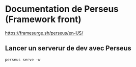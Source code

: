 # Documentation de Perseus (Framework front)

https://framesurge.sh/perseus/en-US/

## Lancer un serverur de dev avec Perseus

`perseus serve -w`
